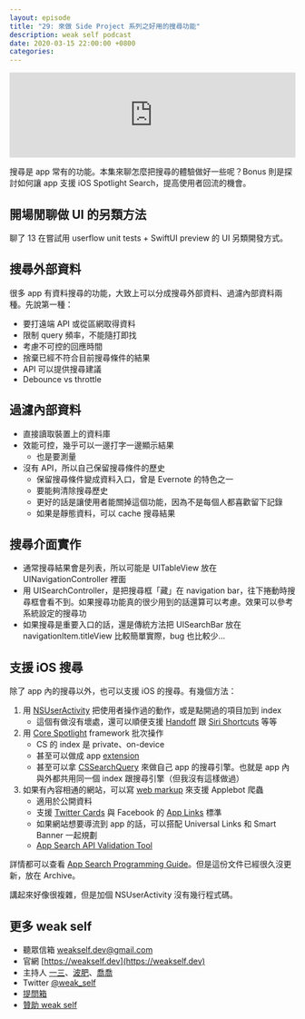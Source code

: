 ```yaml
---
layout: episode
title: "29: 來做 Side Project 系列之好用的搜尋功能"
description: weak self podcast
date: 2020-03-15 22:00:00 +0800
categories: 
---
```

<iframe src="https://www.listennotes.com/embedded/e/743c4c038dce44838806e1ef34f60b9a/" width="100%" style="width: 1px; min-width: 100%;" frameborder="0" scrolling="no"></iframe>

搜尋是 app 常有的功能。本集來聊怎麼把搜尋的體驗做好一些呢？Bonus 則是探討如何讓 app 支援 iOS Spotlight Search，提高使用者回流的機會。

## 開場閒聊做 UI 的另類方法

聊了 13 在嘗試用 userflow unit tests + SwiftUI preview 的 UI 另類開發方式。

## 搜尋外部資料

很多 app 有資料搜尋的功能，大致上可以分成搜尋外部資料、過濾內部資料兩種。先說第一種：

* 要打遠端 API 或從區網取得資料
* 限制 query 頻率，不能隨打即找
* 考慮不可控的回應時間
* 捨棄已經不符合目前搜尋條件的結果
* API 可以提供搜尋建議
* Debounce vs throttle

## 過濾內部資料

* 直接讀取裝置上的資料庫
* 效能可控，幾乎可以一邊打字一邊顯示結果
    * 也是要測量
* 沒有 API，所以自己保留搜尋條件的歷史
    * 保留搜尋條件變成資料入口，曾是 Evernote 的特色之一
    * 要能夠清除搜尋歷史
    * 更好的話是讓使用者能關掉這個功能，因為不是每個人都喜歡留下記錄
    * 如果是靜態資料，可以 cache 搜尋結果

## 搜尋介面實作

* 通常搜尋結果會是列表，所以可能是 UITableView 放在 UINavigationController 裡面
* 用 UISearchController，是把搜尋框「藏」在 navigation bar，往下捲動時搜尋框會看不到。如果搜尋功能真的很少用到的話還算可以考慮。效果可以參考系統設定的搜尋功
* 如果搜尋是重要入口的話，還是傳統方法把 UISearchBar 放在 navigationItem.titleView 比較簡單實際，bug 也比較少...

## 支援 iOS 搜尋

除了 app 內的搜尋以外，也可以支援 iOS 的搜尋。有幾個方法：

1. 用 [NSUserActivity](https://developer.apple.com/documentation/foundation/nsuseractivity) 把使用者操作過的動作，或是點開過的項目加到 index
    - 這個有做沒有壞處，還可以順便支援 [Handoff](https://developer.apple.com/library/archive/documentation/UserExperience/Conceptual/Handoff/AdoptingHandoff/AdoptingHandoff.html) 跟 [Siri Shortcuts](https://developer.apple.com/documentation/sirikit/donating_shortcuts) 等等
2. 用 [Core Spotlight](https://developer.apple.com/documentation/corespotlight) framework 批次操作
    - CS 的 index 是 private、on-device
    - 甚至可以做成 app [extension](https://developer.apple.com/documentation/corespotlight/csindexextensionrequesthandler)
    - 甚至可以拿 [CSSearchQuery](https://developer.apple.com/documentation/corespotlight/cssearchquery) 來做自己 app 的搜尋引擎。也就是 app 內與外都共用同一個 index 跟搜尋引擎（但我沒有這樣做過）
3. 如果有內容相通的網站，可以寫 [web markup](https://developer.apple.com/library/archive/documentation/General/Conceptual/AppSearch/WebContent.html#//apple_ref/doc/uid/TP40016308-CH8-SW1) 來支援 Applebot 爬蟲
    - 適用於公開資料
    - 支援 [Twitter Cards](https://dev.twitter.com/cards/mobile) 與 Facebook 的 [App Links](https://developers.facebook.com/docs/applinks) 標準
    - 如果網站想要導流到 app 的話，可以搭配 Universal Links 和 Smart Banner 一起規劃
    - [App Search API Validation Tool](https://search.developer.apple.com/appsearch-validation-tool)

詳情都可以查看 [App Search Programming Guide](https://developer.apple.com/library/archive/documentation/General/Conceptual/AppSearch/index.html)。但是這份文件已經很久沒更新，放在 Archive。

講起來好像很複雜，但是加個 NSUserActivity 沒有幾行程式碼。

## 更多 weak self

* 聽眾信箱 [weakself.dev@gmail.com](mailto:weakself.dev@gmail.com)
* 官網 [https://weakself.dev](https://weakself.dev)
* 主持人 [一三](https://twitter.com/ethanhuang13)、[波肥](https://twitter.com/PofatTseng)、[喬喬](https://twitter.com/joe_trash_talk)
* Twitter [@weak_self](https://twitter.com/weak_self)
* [提問箱](https://peing.net/zh-TW/weak_self)
* [贊助 weak self](https://weakself.dev/#贊助)